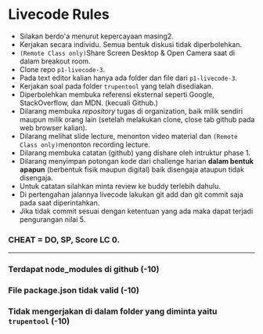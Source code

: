 # Livecode Rules

- Silakan berdo'a menurut kepercayaan masing2.
- Kerjakan secara individu. Semua bentuk diskusi tidak diperbolehkan.
- `(Remote Class only)`Share Screen Desktop & Open Camera saat di dalam breakout room.
- Clone repo `p1-livecode-3`.
- Pada text editor kalian hanya ada folder dan file dari `p1-livecode-3`.
- Kerjakan soal pada folder `trupentool` yang telah disediakan.
- Diperbolehkan membuka referensi eksternal seperti Google, StackOverflow, dan MDN. (kecuali Github.)
- Dilarang membuka _repository_ tugas di organization, baik milik sendiri maupun milik orang lain (setelah melakukan clone, close tab github pada web browser kalian).
- Dilarang melihat slide lecture, menonton video material dan `(Remote Class only)`menonton recording lecture.
- Dilarang membuka catatan (github) yang dishare oleh intruktur phase 1.
- Dilarang menyimpan potongan kode dari challenge harian **dalam bentuk apapun** (berbentuk fisik maupun digital) baik disengaja ataupun tidak disengaja.
- Untuk catatan silahkan minta review ke buddy terlebih dahulu.
- Di pertengahan jalannya livecode lakukan git add dan git commit saja pada saat diperintahkan.
- Jika tidak commit sesuai dengan ketentuan yang ada maka dapat terjadi pengurangan nilai 5.

### CHEAT = DO, SP, Score LC 0.

---

### Terdapat node_modules di github (-10)
### File package.json tidak valid (-10)
### Tidak mengerjakan di dalam folder yang diminta yaitu `trupentool` (-10)